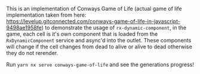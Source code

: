 This is an implementation of Conways Game of Life (actual game of life implementation taken from here: https://levelup.gitconnected.com/conways-game-of-life-in-javascript-9498ae1958fe)
to demonstrate the usage of `rx-dynamic-component`, in the game, each cell is it's own component that is loaded from the `RxDynamicComponent` service
and async'd into the outlet. These components will change if the cell changes from dead to alive or alive to dead otherwise they do not rerender.

Run `yarn nx serve conways-game-of-life` and see the generations progress!
